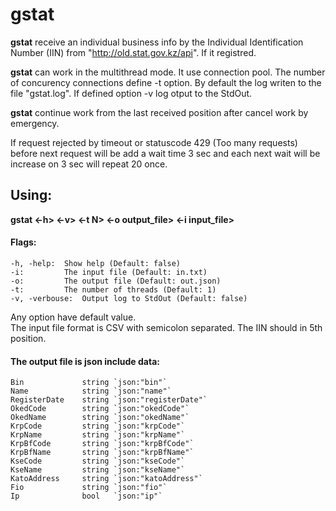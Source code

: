 # gstat
__gstat__ receive an individual business info by the Individual Identification Number (IIN) from "http://old.stat.gov.kz/api". If it registred.

__gstat__ can work in the multithread mode. It use connection pool. The number of concurency connections define -t option. By default the log writen to the file "gstat.log". If defined option -v log otput to the StdOut.

__gstat__ continue work from the last received position after cancel work by emergency.

If request rejected by timeout or statuscode 429 (Too many requests) before next request will be add a wait time 3 sec and each next wait will be increase on 3 sec will repeat 20 once.

Using:
---
__gstat <-h> <-v> <-t N> <-o output_file> <-i input_file>__

#### Flags:
    -h, -help:  Show help (Default: false)
    -i:         The input file (Default: in.txt)
    -o:         The output file (Default: out.json)
    -t:         The number of threads (Default: 1)
    -v, -verbouse:  Output log to StdOut (Default: false)

Any option have default value.\
The input file format is CSV with semicolon separated. The IIN should in 5th position.
#### The output file is json include data:

	Bin             string `json:"bin"`
	Name            string `json:"name"`         
	RegisterDate    string `json:"registerDate"` 
	OkedCode        string `json:"okedCode"`     
	OkedName        string `json:"okedName"`     
	KrpCode         string `json:"krpCode"`   
	KrpName         string `json:"krpName"`   
	KrpBfCode       string `json:"krpBfCode"` 
	KrpBfName       string `json:"krpBfName"` 
	KseCode         string `json:"kseCode"`   
	KseName         string `json:"kseName"`   
	KatoAddress     string `json:"katoAddress"` 
	Fio             string `json:"fio"`         
	Ip              bool   `json:"ip"`

